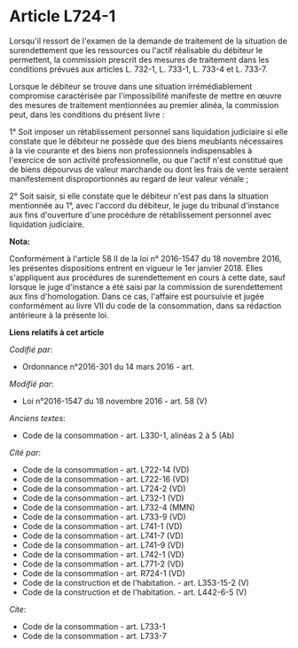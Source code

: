 # Article L724-1

Lorsqu'il ressort de l'examen de la demande de traitement de la situation de surendettement que les ressources ou l'actif
réalisable du débiteur le permettent, la commission prescrit des mesures de traitement dans les conditions prévues aux
articles L. 732-1, L. 733-1, L. 733-4 et L. 733-7.

Lorsque le débiteur se trouve dans une situation irrémédiablement compromise caractérisée par l'impossibilité manifeste de
mettre en œuvre des mesures de traitement mentionnées au premier alinéa, la commission peut, dans les conditions du présent
livre : 

1° Soit imposer un rétablissement personnel sans liquidation judiciaire si elle constate que le débiteur ne possède que des
biens meublants nécessaires à la vie courante et des biens non professionnels indispensables à l'exercice de son activité
professionnelle, ou que l'actif n'est constitué que de biens dépourvus de valeur marchande ou dont les frais de vente
seraient manifestement disproportionnés au regard de leur valeur vénale ; 

2° Soit saisir, si elle constate que le débiteur n'est pas dans la situation mentionnée au 1°, avec l'accord du débiteur, le
juge du tribunal d'instance aux fins d'ouverture d'une procédure de rétablissement personnel avec liquidation judiciaire.

**Nota:**

Conformément à l'article 58 II de la loi n° 2016-1547 du 18 novembre 2016, les présentes dispositions entrent en vigueur le
1er janvier 2018. Elles s'appliquent aux procédures de surendettement en cours à cette date, sauf lorsque le juge d'instance
a été saisi par la commission de surendettement aux fins d'homologation. Dans ce cas, l'affaire est poursuivie et jugée
conformément au livre VII du code de la consommation, dans sa rédaction antérieure à la présente loi.

**Liens relatifs à cet article**

_Codifié par_:

  - Ordonnance n°2016-301 du 14 mars 2016 - art.

_Modifié par_:

  - Loi n°2016-1547 du 18 novembre 2016 - art. 58 (V)

_Anciens textes_:

  - Code de la consommation - art. L330-1, alinéas 2 à 5 (Ab)

_Cité par_:

  - Code de la consommation - art. L722-14 (VD)
  - Code de la consommation - art. L722-16 (VD)
  - Code de la consommation - art. L724-2 (VD)
  - Code de la consommation - art. L732-1 (VD)
  - Code de la consommation - art. L732-4 (MMN)
  - Code de la consommation - art. L733-9 (VD)
  - Code de la consommation - art. L741-1 (VD)
  - Code de la consommation - art. L741-7 (VD)
  - Code de la consommation - art. L741-9 (VD)
  - Code de la consommation - art. L742-1 (VD)
  - Code de la consommation - art. L771-2 (VD)
  - Code de la consommation - art. R724-1 (VD)
  - Code de la construction et de l'habitation. - art. L353-15-2 (V)
  - Code de la construction et de l'habitation. - art. L442-6-5 (V)

_Cite_:

  - Code de la consommation - art. L733-1
  - Code de la consommation - art. L733-7
